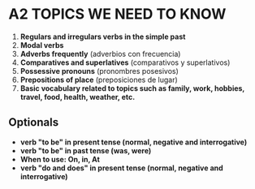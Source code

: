# A2 TOPICS WE NEED TO KNOW

1. **Regulars and irregulars verbs in the simple past**
2. **Modal verbs**
3. **Adverbs frequently** (adverbios con frecuencia)
4. **Comparatives and superlatives** (comparativos y superlativos)
5. **Possessive pronouns** (pronombres posesivos)
6. **Prepositions of place** (preposiciones de lugar)
7. **Basic vocabulary related to topics such as family, work, hobbies, travel, food, health, weather, etc.**

## Optionals
* **verb "to be" in present tense (normal, negative and interrogative)**
* **verb "to be" in past tense (was, were)**
* **When to use: On, in, At**
* **verb "do and does" in present tense (normal, negative and interrogative)**